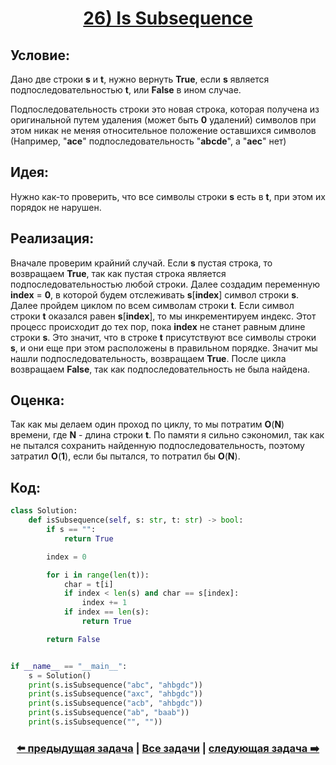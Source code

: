 <div align='center'>
<h1><a href='https://leetcode.com/problems/is-subsequence/description/'><strong>26) Is Subsequence</strong></a></h1>
</div>

## **Условие:**

Дано две строки **s** и **t**, нужно вернуть **True**, если **s** является подпоследовательностью **t**, или **False** в ином случае.

Подпоследовательность строки это новая строка, которая получена из оригинальной путем удаления (может быть **0** удалений) символов при этом никак не меняя относительное положение оставшихся символов (Например, "**ace**" подпоследовательность "**abcde**", а "**aec**" нет)

## **Идея:**

Нужно как-то проверить, что все символы строки **s** есть в **t**, при этом их порядок не нарушен.

## **Реализация:**

Вначале проверим крайний случай. Если **s** пустая строка, то возвращаем **True**, так как пустая строка является подпоследовательностью любой строки. Далее создадим переменную **index** = **0**, в которой будем отслеживать **s**[**index**] символ строки **s**. Далее пройдем циклом по всем символам строки **t**. Если символ строки **t** оказался равен **s**[**index**], то мы инкрементируем индекс. Этот процесс происходит до тех пор, пока **index** не станет равным длине строки **s**. Это значит, что в строке **t** присутствуют все символы строки **s**, и они еще при этом расположены в правильном порядке. Значит мы нашли подпоследовательность, возвращаем **True**. После цикла возвращаем **False**, так как подпоследовательность не была найдена.



## **Оценка:**

Так как мы делаем один проход по циклу, то мы потратим **O**(**N**) времени, где **N** - длина строки **t**. По памяти я сильно сэкономил, так как не пытался сохранить найденную подпоследовательность, поэтому затратил **O**(**1**), если бы пытался, то потратил бы **O**(**N**).

## Код:
```python
class Solution:
    def isSubsequence(self, s: str, t: str) -> bool:
        if s == "":
            return True

        index = 0

        for i in range(len(t)):
            char = t[i]
            if index < len(s) and char == s[index]:
                index += 1
            if index == len(s):
                return True

        return False


if __name__ == "__main__":
    s = Solution()
    print(s.isSubsequence("abc", "ahbgdc"))
    print(s.isSubsequence("axc", "ahbgdc"))
    print(s.isSubsequence("acb", "ahbgdc"))
    print(s.isSubsequence("ab", "baab"))
    print(s.isSubsequence("", ""))

```

<div align='center'><h3><a href='https://github.com/TAskMAster339/PythonAlgorithms/tree/main/25.Valid%20Palindrome'>⬅️ предыдущая задача</a>&nbsp;|&nbsp;<a href='https://github.com/TAskMAster339/PythonAlgorithms/tree/main/README.md'>Все задачи</a>&nbsp;|&nbsp;<a href='https://github.com/TAskMAster339/PythonAlgorithms/tree/main/27.Two%20Sum%20II%20-%20Input%20Array%20Is%20Sorted'>следующая задача ➡️</a></h3></div>